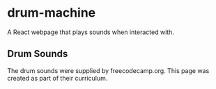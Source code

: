 # drum-machine
A React webpage that plays sounds when interacted with. 

## Drum Sounds
The drum sounds were supplied by freecodecamp.org. This page was created as part of their curriculum.
